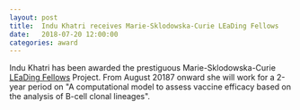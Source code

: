 ```yaml
---
layout: post
title:  Indu Khatri receives Marie-Sklodowska-Curie LEaDing Fellows
date:   2018-07-20 12:00:00
categories: award
---
```

Indu Khatri has been awarded the prestiguous Marie-Sklodowska-Curie [LEaDing Fellows](http://leadingfellows.eu/) Project. From August 20187 onward she will work for a 2-year period on "A computational model to assess vaccine efficacy based on the analysis of B-cell clonal lineages".
